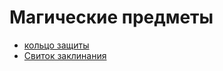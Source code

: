 # Магические предметы

* [кольцо защиты](./protect-ring.md) 
* [Свиток заклинания](./spell-scroll.md)